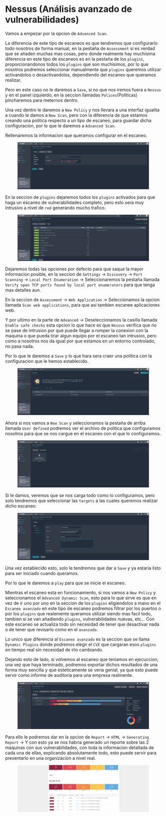 # Nessus (Análisis avanzado de vulnerabilidades)

Vamos a empezar por la opcion de `Advanced Scan`.

La diferencia de este tipo de escaneos es que tendremos que configurarlo todo nosotros de forma manual, en la pestaña de `Assessment` si es verdad que se añaden muchas mas cosas, pero donde realmente hay muchisima diferencia en este tipo de escaneos es en la pestaña de los `plugins`, proporcionandonos todos los `plugins` que son muchisimos, por lo que nosotros podremos seleccionar manualmente que `plugins` queremos utilizar activandolos o desactivandolos, dependiendo del escaneo que queramos realizar.

Pero en este caso no le daremos a `Save`, si no que nos iremos fuera a `Nessus` y en el panel izquierdo, en la seccion llamadas `Polices`(Politicas) pincharemos para meternos dentro.

Una vez dentro le daremos a `New Policy` y nos llevara a una interfaz igualita a cuando le damos a `New Scan`, pero con la diferencia de que estamos creando una politica respecto a un tipo de escaneo, para guardar dicha configuracion, por lo que le daremos a `Advanced Scan`.

Rellenaremos la informacion que queramos configurar en el escaneo.

<figure><img src="../../../../.gitbook/assets/image (38) (1).png" alt=""><figcaption></figcaption></figure>

En la seccion de `plugins` dejaremos todos los `plugins` activados para que haga un escaneo de vulnerabilidades completo, pero esto sera muy intrusivo a nivel de `red` generando mucho trafico.

<figure><img src="../../../../.gitbook/assets/image (39) (1).png" alt=""><figcaption></figcaption></figure>

Dejaremos todas las opciones por defecto para que saque la mayor informacion posible, en la seccion de `Settings` -> `Discovery` -> `Port Scanning` -> `Local Port Enumeration` -> Seleccionaremos la pestaña llamada `Verify open TCP ports found by local port enumerators` para que tenga mas detalles aun.

En la seccion de `Assessment` -> `Web Application` -> Seleccionamos la opcion llamada `Scan web applications`, para que asi tambien escanee aplicaciones web.

Y por ultimo en la parte de `Advanced` -> Deseleccionamos la casilla llamada `Enable safe checks` esta opcion lo que hace es que `Nessus` verifica que no se pase de intrusion por que puede llegar a romper la conexion con la maquina o que pueda tirar algun equipo por el escaneo tan intrusivo, pero como a nosotros nos da igual por que estamos en un entorno controlado, no pasa nada.

Por lo que le daremos a `Save` y lo que hara sera craer una politica con la configuracion que le hemos establecido.

<figure><img src="../../../../.gitbook/assets/image (40) (1).png" alt=""><figcaption></figcaption></figure>

Ahora si nos vamos a `New Scan` y seleccionamos la pestaña de arriba llamada `User Defined` podremos ver el archivo de politica que configuramos nosotros para que se nos cargue en el escaneo con el que lo configuramos.

<figure><img src="../../../../.gitbook/assets/image (41) (1).png" alt=""><figcaption></figcaption></figure>

Si le damos, veremos que se nos carga todo como lo configuramos, pero solo tendremos que seleccionar las `targets` a las cuales queremos realizar dicho escaneo:

<figure><img src="../../../../.gitbook/assets/image (42) (1).png" alt=""><figcaption></figcaption></figure>

Una vez establecido esto, solo le tendremos que dar a `Save` y ya estaria listo para ser iniciado cuando queramos.

Por lo que le daremos a `play` para que se inicie el escaneo.

Mientras el escaneo esta en funcionamiento, si nos vamos a `New Policy` y seleccionamos el `Advanced Dynamic Scan`, esto para lo que sirve es que en vez de ir uno por uno en la seccion de los `plugins` eligiendolos a mano en el `Escaneo avanzado` en este tipo de escaneo podremos filtrar por los puertos o por los `plugins` que realemente queramos utilizar siendo mas facil todo, tambien si se van añadiendo `plugins`, vulnerabilidades nuevas, etc... Con este escaneo se actualiza todo sin necesidad de tener que desactivar nada o de tener que revisarlo como en el `avanzado`.

Lo unico que diferencia al `Escaneo avanzado` es la seccion que se llama `Dynamic Plugins` donde podremos elegir el `CVE` que cargaran esos `plugins` en tiempo real sin necesidad de irlo cambiando.

Dejando esto de lado, si volvemos al escaneo que teniamos en ejecuccion, una vez que haya terminado, podremos exportar dichos resultados de una forma muy sencilla y que esteticamente se veria genial, ya que esto puede servir como informe de auditoria para una empresa realmente.

<figure><img src="../../../../.gitbook/assets/image (44) (1).png" alt=""><figcaption></figcaption></figure>

Para ello le podremos dar en la opcion de `Report` -> `HTML` -> `Generating Report` -> Y con esto ya se nos habria generado un reporte sobre las 2 maquinas con sus vulnerabilidades, con toda la informacion detallada de cada una de ellas, explicando absolutamente todo, esto puede servir para presentarlo en una organizacion a nivel real.

<figure><img src="../../../../.gitbook/assets/image (45) (1).png" alt=""><figcaption></figcaption></figure>
